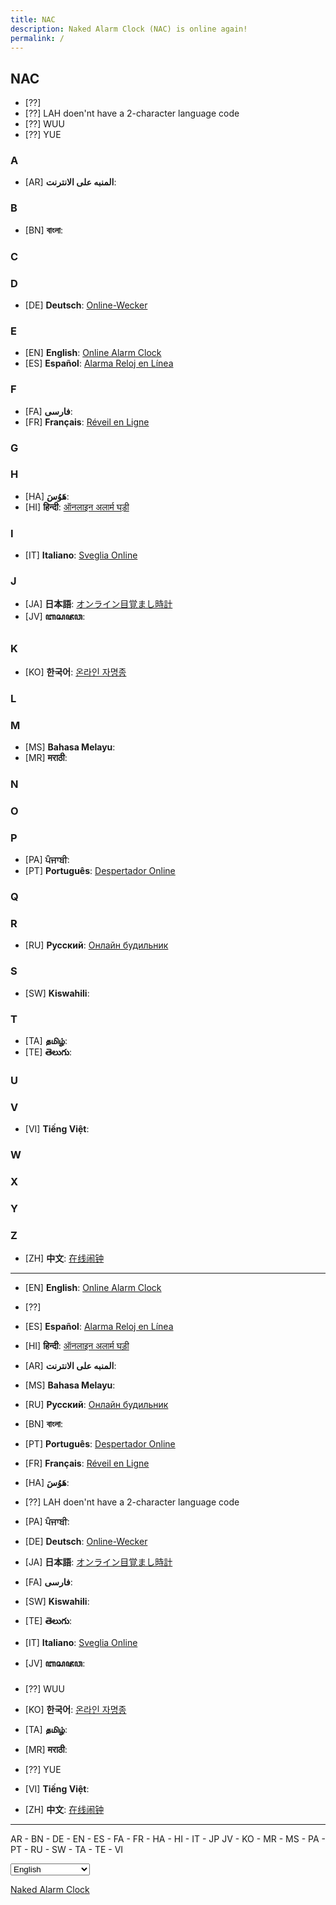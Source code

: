 ```yaml
---
title: NAC
description: Naked Alarm Clock (NAC) is online again!
permalink: /
---
```


## NAC

- [??]
- [??] LAH doen'nt have a 2-character language code
- [??] WUU
- [??] YUE


### A
- [AR] **المنبه على الانترنت**:

### B
- [BN] **বাংলা**:

### C

### D
- [DE] **Deutsch**: [Online-Wecker](/online-wecker/)

### E
- [EN] **English**: [Online Alarm Clock](/online-alarm-clock/)
- [ES] **Español**: [Alarma Reloj en Línea](/alarma-reloj-en-linea/)

### F
- [FA] **فارسی**: 
- [FR] **Français**: [Réveil en Ligne](/reveil-en-ligne/)

### G

### H
- [HA] **هَوُسَ**: 
- [HI] **हिन्दी**: [ऑनलाइन अलार्म घड़ी](/onalain-alaarm-ghadee/)

### I
- [IT] **Italiano**: [Sveglia Online](/sveglia-online/)

### J
- [JA] **日本語**: [オンライン目覚まし時計](/onrain-mezamashidokei/)
- [JV] **ꦧꦱꦗꦮ**:

### K
- [KO] **한국어**: [온라인 자명종](/onlain-jamyeongjong/)

### L

### M
- [MS] **Bahasa Melayu**: 
- [MR] **मराठी**:

### N

### O

### P
- [PA] **ਪੰਜਾਬੀ**: 
- [PT] **Português**: [Despertador Online](/despertador-online/)

### Q

### R
- [RU] **Русский**: [Онлайн будильник](/onlayn-budilnik/)

### S
- [SW] **Kiswahili**:

### T
- [TA] **தமிழ்**:
- [TE] **తెలుగు**:

### U

### V
- [VI] **Tiếng Việt**: 

### W

### X

### Y

### Z
- [ZH] **中文**: [在线闹钟](/zaixian-naozhong/)

---

- [EN] **English**: [Online Alarm Clock](/online-alarm-clock/)
- [??]
- [ES] **Español**: [Alarma Reloj en Línea](/alarma-reloj-en-linea/)
- [HI] **हिन्दी**: [ऑनलाइन अलार्म घड़ी](/onalain-alaarm-ghadee/)
- [AR] **المنبه على الانترنت**:
- [MS] **Bahasa Melayu**: 
- [RU] **Русский**: [Онлайн будильник](/onlayn-budilnik/)
- [BN] **বাংলা**:
- [PT] **Português**: [Despertador Online](/despertador-online/)
- [FR] **Français**: [Réveil en Ligne](/reveil-en-ligne/)
- [HA] **هَوُسَ**:
- [??] LAH doen'nt have a 2-character language code
- [PA] **ਪੰਜਾਬੀ**: 
- [DE] **Deutsch**: [Online-Wecker](/online-wecker/)
- [JA] **日本語**: [オンライン目覚まし時計](/onrain-mezamashidokei/)
- [FA] **فارسی**: 
- [SW] **Kiswahili**:
- [TE] **తెలుగు**:
- [IT] **Italiano**: [Sveglia Online](/sveglia-online/)
- [JV] **ꦧꦱꦗꦮ**:
- [??] WUU
- [KO] **한국어**: [온라인 자명종](/onlain-jamyeongjong/)
- [TA] **தமிழ்**:
- [MR] **मराठी**:
- [??] YUE
- [VI] **Tiếng Việt**: 

- [ZH] **中文**: [在线闹钟](/zaixian-naozhong/)




---

AR - BN - DE - EN - ES - FA - FR - HA - HI - IT - JP
JV - KO - MR - MS - PA - PT - RU - SW - TA - TE - VI

<select onchange="window.location.replace(this.options[this.selectedIndex].value)">
  <option value="https://onlinealarmclock.github.io/en/" label="English">EN - Online Alarm Clock</option>
  <option value="https://onlinealarmclock.github.io/es/" label="Español">ES - Alarma Reloj en Línea</option>
  <option value="https://onlinealarmclock.github.io/hi/" label="हिन्दी">HI - ऑनलाइन अलार्म घड़ी</option>
  <option value="https://onlinealarmclock.github.io/ar/" label="المنبه على الانترنت">AR - </option>
  <option value="https://onlinealarmclock.github.io/ms/" label="Bahasa Melayu">MS - </option>
  <option value="https://onlinealarmclock.github.io/ru/" label="Русский">RU - Онлайн будильник</option>
  <option value="https://onlinealarmclock.github.io/bn/" label="বাংলা">BN -</option>
  <option value="https://onlinealarmclock.github.io/pt/" label="Português">PT - Despertador Online</option>
  <option value="https://onlinealarmclock.github.io/fr/" label="Français">FR - Réveil en Ligne</option>
  <option value="https://onlinealarmclock.github.io/ha/" label="هَوُسَ">HA - </option>
  <option value="https://onlinealarmclock.github.io/pa/" label="ਪੰਜਾਬੀ">PA - </option>
  <option value="https://onlinealarmclock.github.io/de/" label="Deutsch">DE - Online-Wecker</option>
  <option value="https://onlinealarmclock.github.io/jp/" label="日本語">JP - オンライン目覚まし時計</option>
  <option value="https://onlinealarmclock.github.io/fa/" label="فارسی">FA - </option>
  <option value="https://onlinealarmclock.github.io/sw/" label="Kiswahili">SW - </option>
  <option value="https://onlinealarmclock.github.io/te/" label="తెలుగు">TE - </option>
  <option value="https://onlinealarmclock.github.io/it/" label="Italiano">IT - Sveglia Online</option>
  <option value="https://onlinealarmclock.github.io/jv/" label="ꦧꦱꦗꦮ">JV - </option>
  <option value="https://onlinealarmclock.github.io/ko/" label="한국어">KO - 온라인 자명종</option>
  <option value="https://onlinealarmclock.github.io/ta/" label="தமிழ்">TA - </option>
  <option value="https://onlinealarmclock.github.io/mr/" label="मराठी">MR - </option>
  <option value="https://onlinealarmclock.github.io/vi/" label="Tiếng">VI - Việt:</option>
  <option value="https://onlinealarmclock.github.io/ch/" label="中文">CH - 在线闹钟</option>
</select>

[Naked Alarm Clock](https://nakedalarmclock.github.io/)
